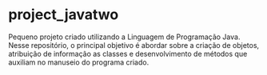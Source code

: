 # project_javatwo
Pequeno projeto criado utilizando a Linguagem de Programação Java. Nesse repositório, o principal objetivo é abordar sobre a criação de objetos, atribuição de informação as classes e desenvolvimento de métodos que auxiliam no manuseio do programa criado.
